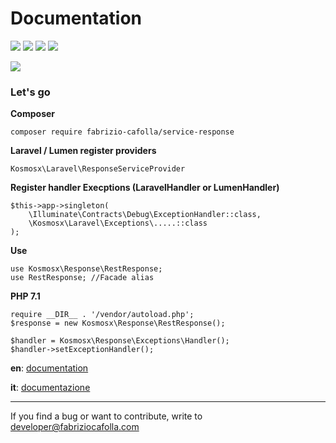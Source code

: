 # Documentation 
![](https://img.shields.io/badge/PHP->=7.1-red.svg) 
![](https://img.shields.io/badge/Laravel->=5.6-red.svg) 
![](https://img.shields.io/badge/Lumen->=5.6-red.svg) 
![](https://img.shields.io/badge/Symfony->=4.2-red.svg) 

![](https://img.shields.io/badge/version-1.0.0--rc-green.svg) 


### Let's go
**Composer**

    composer require fabrizio-cafolla/service-response
    
**Laravel / Lumen register providers**

    Kosmosx\Laravel\ResponseServiceProvider
    
**Register handler Execptions (LaravelHandler or LumenHandler)**

    $this->app->singleton(
        \Illuminate\Contracts\Debug\ExceptionHandler::class,
        \Kosmosx\Laravel\Exceptions\.....::class
    );
    
**Use**

    use Kosmosx\Response\RestResponse;
    use RestResponse; //Facade alias
    

    
**PHP 7.1**

    require __DIR__ . '/vendor/autoload.php';
    $response = new Kosmosx\Response\RestResponse();

    $handler = Kosmosx\Response\Exceptions\Handler();
    $handler->setExceptionHandler();    

**en**: [documentation](https://github.com/FabrizioCafolla/response-http/wiki/Response-http-documentation)

**it**: [documentazione](https://github.com/FabrizioCafolla/response-http/wiki/Documentazione-response-http)

***

If you find a bug or want to contribute, write to developer@fabriziocafolla.com
